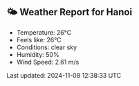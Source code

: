 <!-- WEATHER-START -->
## 🌤 Weather Report for Hanoi

- Temperature: 26°C
- Feels like: 26°C
- Conditions: clear sky
- Humidity: 50%
- Wind Speed: 2.61 m/s

Last updated: 2024-11-08 12:38:33 UTC
<!-- WEATHER-END -->
